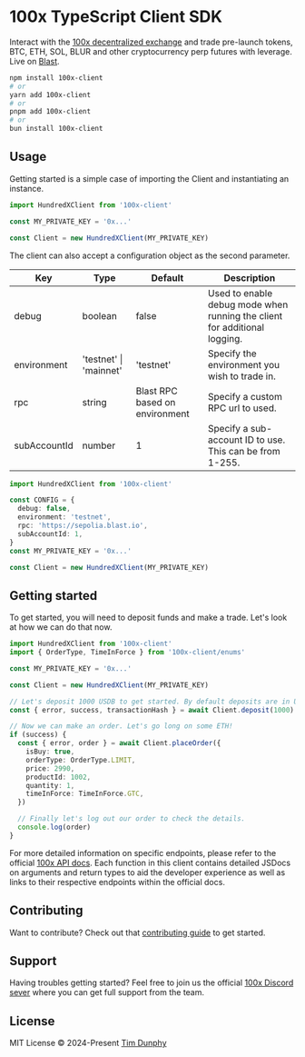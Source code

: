 # 100x TypeScript Client SDK

Interact with the [100x decentralized exchange](https://100x.finance/) and trade pre-launch tokens, BTC, ETH, SOL, BLUR and other cryptocurrency perp futures with leverage. Live on [Blast](https://blast.io/en).

```bash
npm install 100x-client
# or
yarn add 100x-client
# or
pnpm add 100x-client
# or
bun install 100x-client
```

## Usage

Getting started is a simple case of importing the Client and instantiating an instance.

```ts
import HundredXClient from '100x-client'

const MY_PRIVATE_KEY = '0x...'

const Client = new HundredXClient(MY_PRIVATE_KEY)
```

The client can also accept a configuration object as the second parameter.

| Key          | Type                   | Default                        | Description                                                               |
|--------------|------------------------|--------------------------------|---------------------------------------------------------------------------|
| debug        | boolean                | false                          | Used to enable debug mode when running the client for additional logging. |
| environment  | 'testnet' \| 'mainnet' | 'testnet'                      | Specify the environment you wish to trade in.                             |
| rpc          | string                 | Blast RPC based on environment | Specify a custom RPC url to used.                                         |
| subAccountId | number                 | 1                              | Specify a sub-account ID to use. This can be from 1-255.                  |

```ts
import HundredXClient from '100x-client'

const CONFIG = {
  debug: false,
  environment: 'testnet',
  rpc: 'https://sepolia.blast.io',
  subAccountId: 1,
}
const MY_PRIVATE_KEY = '0x...'

const Client = new HundredXClient(MY_PRIVATE_KEY)
```

## Getting started

To get started, you will need to deposit funds and make a trade. Let's look at how we can do that now.

```ts
import HundredXClient from '100x-client'
import { OrderType, TimeInForce } from '100x-client/enums'

const MY_PRIVATE_KEY = '0x...'

const Client = new HundredXClient(MY_PRIVATE_KEY)

// Let's deposit 1000 USDB to get started. By default deposits are in USDB.
const { error, success, transactionHash } = await Client.deposit(1000)

// Now we can make an order. Let's go long on some ETH!
if (success) {
  const { error, order } = await Client.placeOrder({
    isBuy: true,
    orderType: OrderType.LIMIT,
    price: 2990,
    productId: 1002,
    quantity: 1,
    timeInForce: TimeInForce.GTC,
  })

  // Finally let's log out our order to check the details.
  console.log(order)
}
```

For more detailed information on specific endpoints, please refer to the official [100x API docs](https://100x.readme.io/reference/100x-api-introduction). Each function in this client contains detailed JSDocs on arguments and return types to aid the developer experience as well as links to their respective endpoints within the official docs.

## Contributing

Want to contribute? Check out that [contributing guide](https://github.com/MeanBoyCousin/100xClient/blob/master/CONTRIBUTING.md) to get started.

## Support

Having troubles getting started? Feel free to join us the official [100x Discord sever](https://discord.gg/100xdex) where you can get full support from the team.

## License

MIT License © 2024-Present [Tim Dunphy](https://github.com/MeanBoyCousin)
